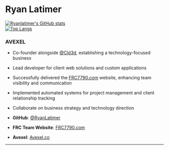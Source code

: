 # Ryan Latimer

[![Ryanlatimer's GitHub stats](https://github-readme-stats.vercel.app/api?username=ryanlatimer&show_icons=true&theme=dracula&rank_icon=)](https://github.com/anuraghazra/github-readme-stats)
</br>
[![Top Langs](https://github-readme-stats.vercel.app/api/top-langs/?username=ryanlatimer&langs_count=6&layout=compact&theme=dracula)](https://github.com/anuraghazra/github-readme-stats)

### AVEXEL
- Co-founder alongside [@Cld3d](https://github.com/Cld3d), establishing a technology-focused business
- Lead developer for client web solutions and custom applications
- Successfully delivered the [FRC7790.com](https://frc7790.com) website, enhancing team visibility and communication
- Implemented automated systems for project management and client relationship tracking
- Collaborate on business strategy and technology direction

- **GitHub**: [@RyanLatimer](https://github.com/RyanLatimer)
- **FRC Team Website**: [FRC7790.com](https://frc7790.com)
- **Avexel**: [Avexel.co](https://avexel.co)

---
